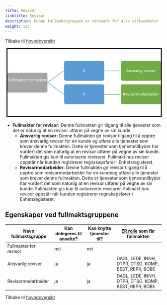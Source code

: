 ```yaml
---
title: Revisor
linktitle: Revisor
description: Denne fullmaktsgruppen er relevant for alle virksomheter
weight: 123
---
```

Tilbake til [hovedoversikt](/authorization/modules/accessgroups/type-accessgroups/versjon-2/#oversikt-over-fullmaktsgrupper)

![Revisor](revi.jpg "Revisor")
- **Fullmakter for revisor:** Denne fullmakten gir tilgang til alle tjenester som det er naturlig at en revisor utfører på vegne av sin kunde
	- **Ansvarlig revisor:** Denne fullmakten gir revisor tilgang til å opptre som ansvarlig revisor for en kunde og utføre alle tjenester som krever denne fullmakten. Dette er tjenester som tjenestetilbyder har vurdert det som naturlig at en revisor utfører på vegne av sin kunde. Fullmakten gis kun til autoriserte revisorer. Fullmakt hos revisor oppstår når kunden registrerer regnskapsfører i Enhetsregisteret. 
	- **Revisormedarbeider:** Denne fullmakten gir revisor tilgang til å opptre som revisormedarbeider for en kundeog utføre alle tjenester som krever denne fullmakten. Dette er tjenester som tjenestetilbyder har vurdert det som naturlig at en revisor utfører på vegne av sin kunde. Fullmakten gis kun til autoriserte revisorer. Fullmakt hos revisor oppstår når kunden registrerer regnskapsfører i Enhetsregisteret. 



## Egenskaper ved fullmaktsgruppene
|Navn fullmaktsgruppe|Kan delegeres til ansatte?|Kan knytte tjenester til?|[ER rolle](/authorization/modules/accessgroups/register_er/#rolletyper-fra-enhetsregisteret) som får fullmakten|
|---|---|---|---|
|Fullmakter for revisor|nei|nei||
|Ansvarlig revisor|ja|ja|DAGL, LEDE, INNH, DTPR, DTSO, KOMP, BEST, REPR, BOBE|
|Revisormedarbeider|ja|ja|DAGL, LEDE, INNH, DTPR, DTSO, KOMP, BEST, REPR, BOBE|

Tilbake til [hovedoversikt](/authorization/modules/accessgroups/type-accessgroups/versjon-2/#oversikt-over-fullmaktsgrupper)